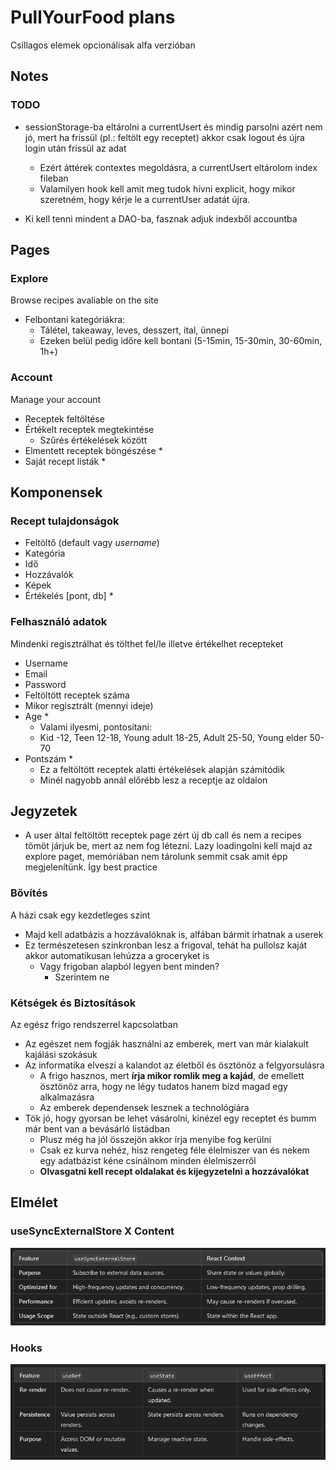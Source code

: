 # PullYourFood plans

Csillagos elemek opcionálisak alfa verzióban

## Notes

### TODO

- sessionStorage-ba eltárolni a currentUsert és mindig parsolni azért nem jó, mert ha frissül (pl.: feltölt egy receptet) akkor csak logout és újra login után frissül az adat
  - Ezért áttérek contextes megoldásra, a currentUsert eltárolom index fileban
  - Valamilyen hook kell amit meg tudok hívni explicit, hogy mikor szeretném, hogy kérje le a currentUser adatát újra.

- Ki kell tenni mindent a DAO-ba, fasznak adjuk indexből accountba

## Pages

### Explore

Browse recipes avaliable on the site

- Felbontani kategóriákra:
  - Tálétel, takeaway, leves, desszert, ital, ünnepi
  - Ezeken belül pedig időre kell bontani (5-15min, 15-30min, 30-60min, 1h+)

### Account

Manage your account

- Receptek feltöltése
- Értékelt receptek megtekintése
  - Szűrés értékelések között
- Elmentett receptek böngészése *
- Saját recept listák *

## Komponensek

### Recept tulajdonságok

- Feltöltő (default vagy *username*)
- Kategória
- Idő
- Hozzávalók
- Képek
- Értékelés [pont, db] *

### Felhasználó adatok

Mindenki regisztrálhat és tölthet fel/le illetve értékelhet recepteket

- Username
- Email
- Password
- Feltöltött receptek száma
- Mikor regisztrált (mennyi ideje)
- Age *
  - Valami ilyesmi, pontosítani:
  - Kid -12, Teen 12-18, Young adult 18-25, Adult 25-50, Young elder 50-70
- Pontszám *
  - Ez a feltöltött receptek alatti értékelések alapján számítódik
  - Minél nagyobb annál előrébb lesz a receptje az oldalon

## Jegyzetek

- A user által feltöltött receptek page zért új db call és nem a recipes tömöt járjuk be, mert az nem fog létezni. Lazy loadingolni kell majd az explore paget, memóriában nem tárolunk semmit csak amit épp megjelenítünk. Így best practice

### Bővítés

A házi csak egy kezdetleges szint

- Majd kell adatbázis a hozzávalóknak is, alfában bármit írhatnak a userek
- Ez természetesen szinkronban lesz a frigoval, tehát ha pullolsz kaját akkor automatikusan lehúzza a groceryket is
  - Vagy frigoban alapból legyen bent minden?
    - Szerintem ne

### Kétségek és Biztosítások

Az egész frigo rendszerrel kapcsolatban

- Az egészet nem fogják használni az emberek, mert van már kialakult kajálási szokásuk
- Az informatika elveszi a kalandot az életből és ösztönöz a felgyorsulásra
  - A frigo hasznos, mert **írja mikor romlik meg a kajád**, de emellett ösztönöz arra, hogy ne légy tudatos hanem bízd magad egy alkalmazásra
  - Az emberek dependensek lesznek a technológiára
- Tök jó, hogy gyorsan be lehet vásárolni, kinézel egy receptet és bumm már bent van a bevásárló listádban
  - Plusz még ha jól összejön akkor írja menyibe fog kerülni
  - Csak ez kurva nehéz, hisz rengeteg féle élelmiszer van és nekem egy adatbázist kéne csinálnom minden élelmiszerről
  - **Olvasgatni kell recept oldalakat és kijegyzetelni a hozzávalókat**

## Elmélet

### useSyncExternalStore X Content

![ExStoreVsContent](ExStoreVsContent.png)

### Hooks

![Hooks](Hooks.png)
